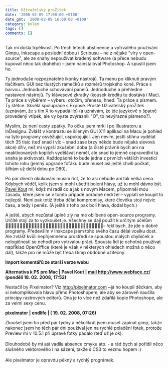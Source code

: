 ```yaml
---
title: Uživatelský proŽitek
date: '2008-02-09 17:00:00 +0100'
date_gmt: '2008-02-09 16:00:00 +0100'
category: kolem
tags: []
comments: []
---
```

<p>Tak mi došla trpělivost. Po třech letech abstinence a vytrvalého používání Gimpu, Inkscape a poslední dobou i Scribusu &ndash; ne z nějaké "víry v open-source", ale ze snahy nepoužívat kradený software (a přece nebudu kupovat něco tak drahého) &ndash; jsem nainstaloval Photoshop. A spustil jsem ho.</p>
<p>Ty jednoduše rozpoznatelné ikonky nástrojů. Ta menu po kliknutí pravým tlačítkem. GUI bez tlustých rámečků a rozměrů trojského koně. Práce s barvou. Jednoduché schovávání panelů. Jednoduché a přehledné nastavení nástrojů. Ty klávesové zkratky (kousek kreditu tu dostává i Mac). Ta práce s výběrem &ndash; vyberu, otočím, přenesu, hned. Ta práce s písmem. Ty štětce. Skvělá spolupráce s Exposé. Prostě Uživatelský proŽitek (uznávám, že <a href="http://www.interaction-design.org/encyclopedia/user_experience_or_ux.html">s tím X</a> to vypadá líp) (a uznávám, že jde jazykově o špatně provedený vtípek, ale vy byste zvýraznili "O", to nevýrazné písmeno?).</p>
<p>Myslím, že není cesty zpátky. Po očku jsem mrkl i po Illustratoru a InDesignu. Zvlášť v kontrastu se šíleným GUI X11 aplikací na Macu je pohled na tyto programy osvěžující, uspokojující. Jen nevím, jestli stihnu vydělat těch 35 tisíc (teď snad i víc &ndash; snad zase brzy někde bude nějaká slevová akce) dřív, než mi vyprší zkušební doba (a čistě právně bych ani na neaktivovaných kopiích vydělávat neměl, ale snad to jemně ospravedlní ta snaha je aktivovat). Každopádně to bude jedna z prvních větších investicí tohoto roku (jemný upgrade foťáku bude muset asi ještě chvíli počkat, šilhám už delší dobu po D80).</p>
<p>Po pár dnech okukování musím říct, že to asi nebude ani tak velká cena. Kdybych věděl, kolik jsem si mohl ušetřit bolení hlavy, už tu mohl dávno být. <a href="http://webface.cz/">Pavel Kout</a> mi, když mi radil co a jak s novým Macem, připomněl mou zásadu, které jsem se v tomto případě pořádně nedržel &ndash; vyplatí se koupit to nejlepší. Není pak totiž třeba dělat kompromisy, které člověka stojí nejvíc času, a tedy i peněz. (A ještě z toho pak bolí hlava, dodal bych.)</p>
<p>A ještě, abych nezůstal úplně zlý na mé oblíbené open-source programy. Určitě stojí za to vyzkoušet je. Všechny se dají použít k určitým účelům &ndash; řekl bych, že jde o dobré programy. Především v Inskcape jsem toho svého času dělal vcelku dost. Ale zvlášť kvůli nepříjemnému prostředí se spoustou malých chybiček a nelogičností se nehodí pro vytrvalou práci. Spousta lidí je ochotná používat například OpenOffice (které je však v některých ohledech možná o něco dál), takže pro ně může být třeba Gimp obdobně užitečný.</p>
<div class="import-komentaru">
<p><strong>Import komentářů ze starší verze webu</strong></p>
<div class="comment">
<p style="font-weight:bold"><span class="compredmet">Alternativa k PS pro Mac</span> | <span class="comname">Pavel Kout</span> |  <a href="mailto:pavel.kout@webface.cz">mail</a>  <a href="http://www.webface.cz/">http://www.webface.cz/</a> (pondělí&nbsp;18.&nbsp;02.&nbsp;2008,&nbsp;17:52)</p>
<p>Nestačil by Pixelmator? Viz <a href="http://pixelmator.com">http://pixelmator.com</a> ~já ho koupil děckám, aby si nekomplikovala hlavu přímo Photoshopem, ale aby se zároveň naučila principy rastrových editorů. Ona je to více než zdařilá kopie Photoshope, ale za velmi sexy cenu. </p>
</div>
<div class="comment">
<p style="font-weight:bold"><span class="compredmet">pixelmator</span> | <span class="comname">endlife</span> | (&nbsp;19.&nbsp;02.&nbsp;2008,&nbsp;07:26)</p>
<p>Zkoušel jsem ho před pár týdny a několikrát jsem musel zapínat gimp, takže nakonec jsem ho těch pár dní používal jen na rychlé poladění fotek, protože Preview mi v 10.5.1 při úpravě fotky padalo (teď už je ok). <br>  <br> Dlouhodobě by mi asi vadila absence cmyku atp. - a rád bych si pořídil něco slušného vektorového i na sázení, takže s CS3 to vezmu hopem :) <br>  <br> Ale pixelmator je opravdu pěkný a rychlý prográmek. </p>
</div>
</div>
